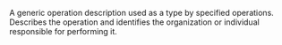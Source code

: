A generic operation description used as a type by specified operations. Describes the operation and identifies the organization or individual responsible for performing it.